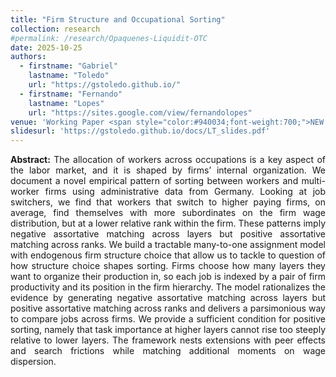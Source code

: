 ```yaml
---
title: "Firm Structure and Occupational Sorting"
collection: research
#permalink: /research/Opaquenes-Liquidit-OTC
date: 2025-10-25
authors:
  - firstname: "Gabriel"
    lastname: "Toledo"
    url: "https://gstoledo.github.io/"
  - firstname: "Fernando"
    lastname: "Lopes"
    url: "https://sites.google.com/view/fernandolopes"
venue: 'Working Paper <span style="color:#940034;font-weight:700;">NEW!!</span>'
slidesurl: 'https://gstoledo.github.io/docs/LT_slides.pdf'
---
```


<div style="text-align: justify;">
<strong>Abstract:</strong> The allocation of workers across occupations is a key aspect of the labor market, and it is shaped by firms’ internal organization. We document a novel empirical pattern of sorting between workers and multi-worker firms using administrative data from Germany. Looking at job switchers, we find that workers that switch to higher paying firms, on average, find themselves with more subordinates on the firm wage distribution, but at a lower relative rank within the firm. These patterns imply negative assortative matching across layers but positive assortative matching across ranks. We build a tractable many-to-one assignment model with endogenous firm structure choice that allow us to tackle to question of how structure choice shapes sorting. Firms choose how many layers they want to organize their production in, so each job is indexed by a pair of firm productivity and its position in the firm hierarchy. The model rationalizes the evidence by generating negative assortative matching across layers but positive assortative matching across ranks and delivers a parsimonious way to compare jobs across firms. We provide a sufficient condition for positive sorting, namely that task importance at higher layers cannot rise too steeply relative to lower layers. The framework nests extensions with peer effects and search frictions while matching additional moments on wage dispersion.
</div>
